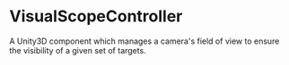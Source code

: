 # VisualScopeController
A Unity3D component which manages a camera's field of view to ensure the visibility of a given set of targets.
